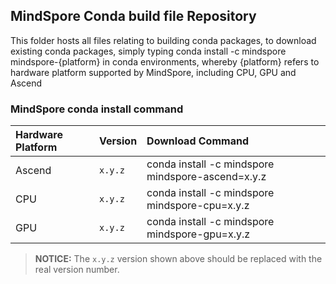## MindSpore Conda build file Repository

This folder hosts all files relating to building conda packages, to download existing conda packages, simply typing
conda install -c mindspore mindspore-{platform}
in conda environments, whereby {platform} refers to hardware platform supported by MindSpore, including CPU, GPU and Ascend

### MindSpore conda install command

| Hardware Platform | Version | Download Command |
| :---------------- | :------ | :------------ |
| Ascend | `x.y.z` | conda install -c mindspore mindspore-ascend=x.y.z |
| CPU | `x.y.z` | conda install -c mindspore mindspore-cpu=x.y.z |
| GPU | `x.y.z` | conda install -c mindspore mindspore-gpu=x.y.z  |

> **NOTICE:** The `x.y.z` version shown above should be replaced with the real version number.
